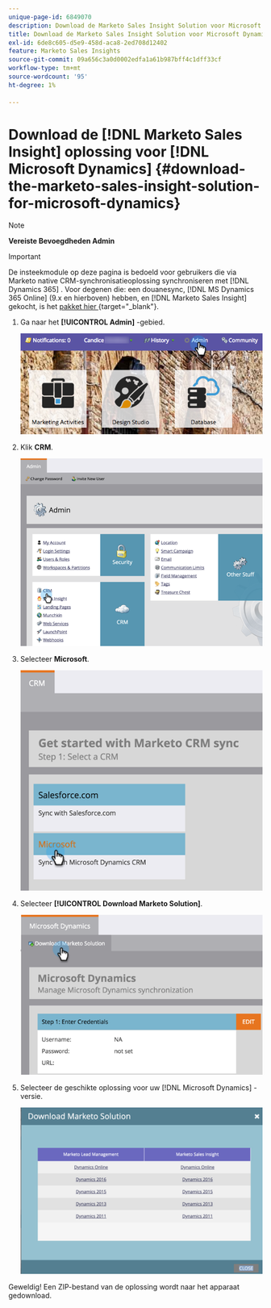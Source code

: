 ```yaml
---
unique-page-id: 6849070
description: Download de Marketo Sales Insight Solution voor Microsoft Dynamics - Marketo Docs - Productdocumentatie
title: Download de Marketo Sales Insight Solution voor Microsoft Dynamics
exl-id: 6de8c605-d5e9-458d-aca8-2ed708d12402
feature: Marketo Sales Insights
source-git-commit: 09a656c3a0d0002edfa1a61b987bff4c1dff33cf
workflow-type: tm+mt
source-wordcount: '95'
ht-degree: 1%

---
```


# Download de [!DNL Marketo Sales Insight] oplossing voor [!DNL Microsoft Dynamics] {#download-the-marketo-sales-insight-solution-for-microsoft-dynamics}

>[!NOTE]
>
>**Vereiste Bevoegdheden Admin**

>[!IMPORTANT]
>
>De insteekmodule op deze pagina is bedoeld voor gebruikers die via Marketo native CRM-synchronisatieoplossing synchroniseren met [!DNL Dynamics 365] . Voor degenen die: een douanesync, [!DNL MS Dynamics 365 Online] (9.x en hierboven) hebben, en [!DNL Marketo Sales Insight] gekocht, is het [&#x200B; pakket hier &#x200B;](https://mktg-cdn.marketo.com/community/MarketoSalesInsight_NonNative.zip){target="_blank"}.

1. Ga naar het **[!UICONTROL Admin]** -gebied.

   ![](assets/mainnavhand.png)

1. Klik **CRM**.

   ![](assets/image2015-3-11-13-3a7-3a11.png)

1. Selecteer **Microsoft**.

   ![](assets/image2016-5-3.png)

1. Selecteer **[!UICONTROL Download Marketo Solution]**.

   ![](assets/image2015-3-11-13-3a10-3a4.png)

1. Selecteer de geschikte oplossing voor uw [!DNL Microsoft Dynamics] -versie.

   ![](assets/msd-online.png)

Geweldig! Een ZIP-bestand van de oplossing wordt naar het apparaat gedownload.
